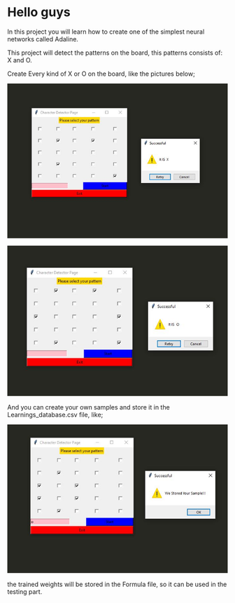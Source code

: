 #  Hello  guys
In this project you will learn how to create one of the simplest neural networks called Adaline.

This project will detect the patterns on the board, this patterns consists of: X and O.

Create Every kind of X or O on the board, like the pictures below;

<p align="center">
  <img height="10%" width='100%' src="https://github.com/mralamdari/Machine_Learning_Projects/blob/main/X%26O_With_MLP/1.JPG"/>
</p> 

<p align="center">
  <img height="10%" width='100%' src="https://github.com/mralamdari/Machine_Learning_Projects/blob/main/X%26O_With_MLP/2.JPG"/>
</p> 

And you can create your own samples and store it in the Learnings_database.csv file, like;

<p align="center">
  <img height="10%" width='100%' src="https://github.com/mralamdari/Machine_Learning_Projects/blob/main/X%26O_With_MLP/3.JPG"/>
</p> 

the trained weights will be stored in the Formula file, so it can be used in the testing part.
